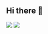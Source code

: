 ## Hi there 👋

<img src="https://github-readme-stats.vercel.app/api?username=TsedexAshu08">
<img src="https://github-readme-stats.vercel.app/api?username=anuraghazra&show_icons=true">
